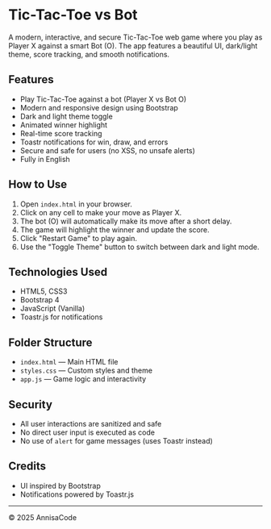 # Tic-Tac-Toe vs Bot

A modern, interactive, and secure Tic-Tac-Toe web game where you play as Player X against a smart Bot (O). The app features a beautiful UI, dark/light theme, score tracking, and smooth notifications.

## Features
- Play Tic-Tac-Toe against a bot (Player X vs Bot O)
- Modern and responsive design using Bootstrap
- Dark and light theme toggle
- Animated winner highlight
- Real-time score tracking
- Toastr notifications for win, draw, and errors
- Secure and safe for users (no XSS, no unsafe alerts)
- Fully in English

## How to Use
1. Open `index.html` in your browser.
2. Click on any cell to make your move as Player X.
3. The bot (O) will automatically make its move after a short delay.
4. The game will highlight the winner and update the score.
5. Click "Restart Game" to play again.
6. Use the "Toggle Theme" button to switch between dark and light mode.

## Technologies Used
- HTML5, CSS3
- Bootstrap 4
- JavaScript (Vanilla)
- Toastr.js for notifications

## Folder Structure
- `index.html` — Main HTML file
- `styles.css` — Custom styles and theme
- `app.js` — Game logic and interactivity

## Security
- All user interactions are sanitized and safe
- No direct user input is executed as code
- No use of `alert` for game messages (uses Toastr instead)

## Credits
- UI inspired by Bootstrap
- Notifications powered by Toastr.js

---

© 2025 AnnisaCode 